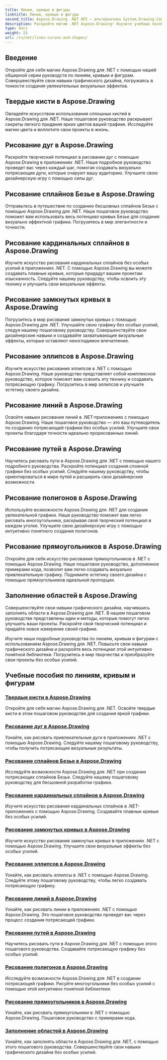 ```yaml
---
title: Линии, кривые и фигуры
linktitle: Линии, кривые и фигуры
second_title: Aspose.Drawing .NET API — альтернатива System.Drawing.Common
description: Раскройте магию .NET Aspose.Drawing! Изучите учебные пособия по линиям, кривым и фигурам, чтобы получить яркую графику освойте сплошные кисти, дуги, сплайны, эллипсы и другие творческие способности.
type: docs
weight: 23
url: /ru/net/lines-curves-and-shapes/
---
```


## Введение

Откройте для себя магию Aspose.Drawing для .NET с помощью нашей обширной серии руководств по линиям, кривым и фигурам. Совершенствуйте свои навыки графического дизайна, погружаясь в тонкости создания увлекательных визуальных эффектов.

## Твердые кисти в Aspose.Drawing
Овладейте искусством использования сплошных кистей в Aspose.Drawing для .NET. Наше пошаговое руководство раскрывает секреты легкого придания ярких цветов вашей графике. Исследуйте магию цвета и воплотите свои проекты в жизнь.

## Рисование дуг в Aspose.Drawing
Раскройте творческий потенциал в рисовании дуг с помощью Aspose.Drawing в приложениях .NET. Наше подробное руководство проведет вас через каждый шаг, помогая создавать визуально потрясающие дуги, которые очаруют вашу аудиторию. Улучшите свою дизайнерскую игру с помощью силы дуг.

## Рисование сплайнов Безье в Aspose.Drawing
Отправьтесь в путешествие по созданию бесшовных сплайнов Безье с помощью Aspose.Drawing для .NET. Наше пошаговое руководство поможет вам использовать весь потенциал кривых Безье для создания визуально эффектной графики. Погрузитесь в мир элегантности и точности.

## Рисование кардинальных сплайнов в Aspose.Drawing
Изучите искусство рисования кардинальных сплайнов без особых усилий в приложениях .NET. С помощью Aspose.Drawing вы можете создавать плавные кривые, которые придадут вашим проектам изысканность. Следуйте нашему руководству, чтобы освоить эту технику и улучшить свои визуальные эффекты.

## Рисование замкнутых кривых в Aspose.Drawing
Погрузитесь в мир рисования замкнутых кривых с помощью Aspose.Drawing для .NET. Улучшайте свою графику без особых усилий, следуя нашему пошаговому руководству. Совершенствуйте свои дизайнерские навыки и создавайте захватывающие визуальные эффекты, которые оставляют неизгладимое впечатление.

## Рисование эллипсов в Aspose.Drawing
Изучите искусство рисования эллипсов в .NET с помощью Aspose.Drawing. Наше руководство представляет собой комплексное руководство, которое поможет вам освоить эту технику и создавать потрясающую графику. Погрузитесь в мир эллипсов и улучшите эстетику своего дизайна.

## Рисование линий в Aspose.Drawing
Освойте навыки рисования линий в .NET-приложениях с помощью Aspose.Drawing. Наше пошаговое руководство — это ваш путеводитель по созданию потрясающей графики без особых усилий. Улучшите свои проекты благодаря точности идеально прорисованных линий.

## Рисование путей в Aspose.Drawing
Научитесь рисовать пути в Aspose.Drawing для .NET с помощью нашего подробного руководства. Раскройте потенциал создания сложной графики без особых усилий. Следуйте нашему руководству, чтобы ориентироваться в мире путей и расширить свои дизайнерские возможности.

## Рисование полигонов в Aspose.Drawing
Используйте возможности Aspose.Drawing для .NET для создания увлекательной графики. Наше руководство поможет вам легко рисовать многоугольники, раскрывая свой творческий потенциал в каждом уголке. Улучшите свою дизайнерскую игру с помощью интуитивно понятного создания полигонов.

## Рисование прямоугольников в Aspose.Drawing
Откройте для себя искусство рисования прямоугольников в .NET с помощью Aspose.Drawing. Наше пошаговое руководство, дополненное примерами кода, позволит вам легко создавать визуально привлекательную графику. Поднимите эстетику своего дизайна с помощью прямоугольников идеальной пропорции.

## Заполнение областей в Aspose.Drawing
Совершенствуйте свои навыки графического дизайна, научившись заполнять области в Aspose.Drawing для .NET. В нашем пошаговом руководстве представлены идеи и методы, которые помогут легко улучшить ваши проекты. Раскройте свой творческий потенциал и придайте новое измерение своей графике.

Изучите наши подробные руководства по линиям, кривым и фигурам с использованием Aspose.Drawing для .NET. Повысьте свои навыки графического дизайна и раскройте весь потенциал этой интуитивно понятной библиотеки. Погрузитесь в мир творчества и преобразуйте свои проекты без особых усилий.
## Учебные пособия по линиям, кривым и фигурам
### [Твердые кисти в Aspose.Drawing](./solid-brushes/)
Откройте для себя магию Aspose.Drawing для .NET. Освойте твердые кисти в этом пошаговом руководстве для создания яркой графики.
### [Рисование дуг в Aspose.Drawing](./draw-arc/)
Узнайте, как рисовать привлекательные дуги в приложениях .NET с помощью Aspose.Drawing. Следуйте нашему пошаговому руководству, чтобы получить потрясающие визуальные результаты.
### [Рисование сплайнов Безье в Aspose.Drawing](./draw-bezier-spline/)
Исследуйте возможности Aspose.Drawing для .NET при создании потрясающих сплайнов Безье. Следуйте нашему пошаговому руководству для бесшовной разработки графики.
### [Рисование кардинальных сплайнов в Aspose.Drawing](./draw-cardinal-spline/)
Изучите искусство рисования кардинальных сплайнов в .NET-приложениях с помощью Aspose.Drawing. Создавайте плавные кривые без особых усилий.
### [Рисование замкнутых кривых в Aspose.Drawing](./draw-closed-curve/)
Изучите искусство рисования замкнутых кривых в приложениях .NET с помощью Aspose.Drawing. Улучшите свои визуальные эффекты без особых усилий.
### [Рисование эллипсов в Aspose.Drawing](./draw-ellipse/)
Узнайте, как рисовать эллипсы в .NET с помощью Aspose.Drawing. Следуйте этому пошаговому руководству, чтобы легко создавать потрясающую графику.
### [Рисование линий в Aspose.Drawing](./draw-lines/)
Узнайте, как рисовать линии в приложениях .NET с помощью Aspose.Drawing. Это пошаговое руководство проведет вас через процесс создания потрясающей графики.
### [Рисование путей в Aspose.Drawing](./draw-path/)
Научитесь рисовать пути в Aspose.Drawing для .NET с помощью этого пошагового руководства. Создавайте потрясающую графику без особых усилий.
### [Рисование полигонов в Aspose.Drawing](./draw-polygon/)
Исследуйте возможности Aspose.Drawing для .NET в создании потрясающей графики. Рисуйте многоугольники без особых усилий с помощью этой интуитивно понятной библиотеки.
### [Рисование прямоугольников в Aspose.Drawing](./draw-rectangle/)
Узнайте, как рисовать прямоугольники в .NET с помощью Aspose.Drawing. Пошаговое руководство с примерами кода.
### [Заполнение областей в Aspose.Drawing](./fill-region/)
Узнайте, как заполнять области в Aspose.Drawing для .NET, с помощью этого пошагового руководства. Совершенствуйте свои навыки графического дизайна без особых усилий.